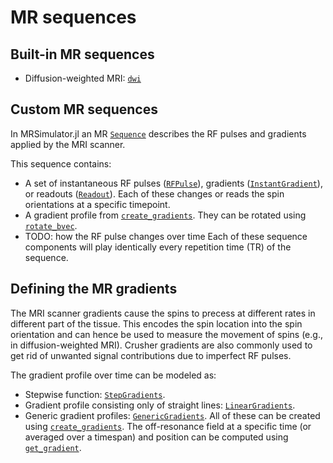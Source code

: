 # MR sequences
## Built-in MR sequences
- Diffusion-weighted MRI: [`dwi`](@ref)
## Custom MR sequences
In MRSimulator.jl an MR [`Sequence`](@ref) describes the RF pulses and gradients applied by the MRI scanner.

This sequence contains:
- A set of instantaneous RF pulses ([`RFPulse`](@ref)), gradients ([`InstantGradient`](@ref)), or readouts ([`Readout`](@ref)). Each of these changes or reads the spin orientations at a specific timepoint.
- A gradient profile from [`create_gradients`](@ref). They can be rotated using [`rotate_bvec`](@ref).
- TODO: how the RF pulse changes over time
Each of these sequence components will play identically every repetition time (TR) of the sequence.

## Defining the MR gradients
The MRI scanner gradients cause the spins to precess at different rates in different part of the tissue.
This encodes the spin location into the spin orientation and can hence be used to measure the movement of spins (e.g., in diffusion-weighted MRI).
Crusher gradients are also commonly used to get rid of unwanted signal contributions due to imperfect RF pulses.

The gradient profile over time can be modeled as:
- Stepwise function: [`StepGradients`](@ref).
- Gradient profile consisting only of straight lines: [`LinearGradients`](@ref).
- Generic gradient profiles: [`GenericGradients`](@ref).
All of these can be created using [`create_gradients`](@ref).
The off-resonance field at a specific time (or averaged over a timespan) and position can be computed using [`get_gradient`](@ref).
